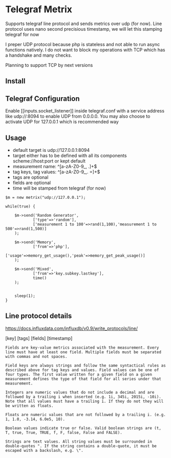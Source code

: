 # Telegraf Metrix

Supports telegraf line protocol and sends metrics over udp (for now). Line protocol uses nano second precisious timestamp, we will let this stamping telegraf for now

I preper UDP protocol because php is stateless and not able to run async functions natively. I do not want to block my operations with TCP which has a handshake and many checks.

Planning to support TCP by next versions

## Install


## Telegraf Configuration
Enable [[inputs.socket_listener]] inside telegraf.conf with a service address like udp://:8094 to enable UDP from 0.0.0.0. You may also choose to activate UDP for 127.0.0.1 which is recommended way

## Usage
- default target is udp://127.0.0.1:8094
- target either has to be defined with all its components scheme://host:port or kept default
- measurement name: ^[a-zA-Z0-9_, .]+$
- tag keys, tag values: ^[a-zA-Z0-9_,. =]+$
- tags are optional
- fields are optional
- time will be stamped from telegraf (for now)


```
$m = new metrix("udp://127.0.0.1");

while(true) {

    $m->send('Random Generator',
            ['type'=>'random'],
            ['measurement 1 to 100'=>rand(1,100),'measurement 1 to 500'=>rand(1,500)]
    );

    $m->send('Memory',
            ['from'=>'php'],
            ['usage'=>memory_get_usage(),'peak'=>memory_get_peak_usage()]
    );

    $m->send('Mixed',
            ['from'=>'key.subkey.lastkey'],
            time()
    );


    sleep(1);
}
```


## Line protocol details
https://docs.influxdata.com/influxdb/v0.9/write_protocols/line/

[key] [tags] [fields] [timestamp]

```
Fields are key-value metrics associated with the measurement. Every line must have at least one field. Multiple fields must be separated with commas and not spaces.

Field keys are always strings and follow the same syntactical rules as described above for tag keys and values. Field values can be one of four types. The first value written for a given field on a given measurement defines the type of that field for all series under that measurement.

Integers are numeric values that do not include a decimal and are followed by a trailing i when inserted (e.g. 1i, 345i, 2015i, -10i). Note that all values must have a trailing i. If they do not they will be written as floats.

Floats are numeric values that are not followed by a trailing i. (e.g. 1, 1.0, -3.14, 6.0e5, 10).

Boolean values indicate true or false. Valid boolean strings are (t, T, true, True, TRUE, f, F, false, False and FALSE).

Strings are text values. All string values must be surrounded in double-quotes ". If the string contains a double-quote, it must be escaped with a backslash, e.g. \".
```